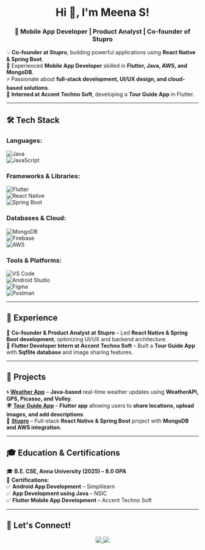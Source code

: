 <h1 align="center">Hi 👋, I'm Meena S!</h1>
<h3 align="center">🚀 Mobile App Developer | Product Analyst | Co-founder of Stupro</h3>



💡 **Co-founder at Stupro**, building powerful applications using **React Native & Spring Boot**.  
📱 Experienced **Mobile App Developer** skilled in **Flutter, Java, AWS, and MongoDB**.  
⚡ Passionate about **full-stack development, UI/UX design, and cloud-based solutions**.  
🎯 **Interned at Accent Techno Soft**, developing a **Tour Guide App** in Flutter.  

---

## 🛠️ Tech Stack  
### **Languages:**  
![Java](https://img.shields.io/badge/Java-ED8B00?style=for-the-badge&logo=openjdk&logoColor=white)  
![JavaScript](https://img.shields.io/badge/JavaScript-F7DF1E?style=for-the-badge&logo=javascript&logoColor=black)  

### **Frameworks & Libraries:**  
![Flutter](https://img.shields.io/badge/Flutter-02569B?style=for-the-badge&logo=flutter&logoColor=white)  
![React Native](https://img.shields.io/badge/React_Native-20232A?style=for-the-badge&logo=react&logoColor=61DAFB)  
![Spring Boot](https://img.shields.io/badge/Spring_Boot-6DB33F?style=for-the-badge&logo=spring&logoColor=white)  

### **Databases & Cloud:**  
![MongoDB](https://img.shields.io/badge/MongoDB-4EA94B?style=for-the-badge&logo=mongodb&logoColor=white)  
![Firebase](https://img.shields.io/badge/Firebase-ffca28?style=for-the-badge&logo=firebase&logoColor=black)  
![AWS](https://img.shields.io/badge/AWS-232F3E?style=for-the-badge&logo=amazon-aws&logoColor=white)  

### **Tools & Platforms:**  
![VS Code](https://img.shields.io/badge/VS%20Code-0078D4?style=for-the-badge&logo=visual%20studio%20code&logoColor=white)  
![Android Studio](https://img.shields.io/badge/Android_Studio-3DDC84?style=for-the-badge&logo=android-studio&logoColor=white)  
![Figma](https://img.shields.io/badge/Figma-F24E1E?style=for-the-badge&logo=figma&logoColor=white)  
![Postman](https://img.shields.io/badge/Postman-FF6C37?style=for-the-badge&logo=postman&logoColor=white)  

---

## 🚀 Experience  
🔹 **Co-founder & Product Analyst at Stupro** – Led **React Native & Spring Boot development**, optimizing UI/UX and backend architecture.  
🔹 **Flutter Developer Intern at Accent Techno Soft** – Built a **Tour Guide App** with **Sqflite database** and image sharing features.  

---

## 📌 Projects  
🌀 **[Weather App](https://github.com/your-username/weather-app)** – **Java-based** real-time weather updates using **WeatherAPI, GPS, Picasso, and Volley**.  
🌍 **[Tour Guide App](https://github.com/your-username/tour-guide)** – **Flutter app** allowing users to **share locations, upload images, and add descriptions**.  
🚀 **[Stupro](https://github.com/your-username/stupro)** – Full-stack **React Native & Spring Boot** project with **MongoDB and AWS integration**.  

---

## 🎓 Education & Certifications  
🎓 **B.E. CSE, Anna University (2025) – 8.0 GPA**  
📜 **Certifications:**  
✅ **Android App Development** – Simplilearn  
✅ **App Development using Java** – NSIC  
✅ **Flutter Mobile App Development** – Accent Techno Soft  

---


## 🔗 Let's Connect!  
<p align="center">
  <a href="https://www.linkedin.com/in/meena-34-b59912268">
    <img src="https://img.shields.io/badge/LinkedIn-%230077B5.svg?style=for-the-badge&logo=linkedin&logoColor=white">
  </a>
  <a href="https://github.com/MeenaSivakumar">
    <img src="https://img.shields.io/badge/GitHub-%23181717.svg?style=for-the-badge&logo=github&logoColor=white">
  </a>
</p>

